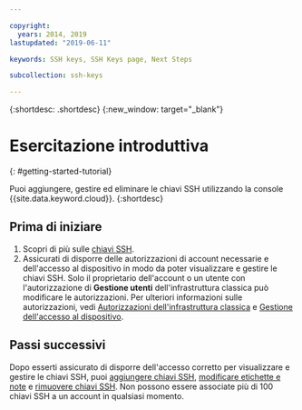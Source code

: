```yaml
---

copyright:
  years: 2014, 2019
lastupdated: "2019-06-11"

keywords: SSH keys, SSH Keys page, Next Steps

subcollection: ssh-keys

---
```


{:shortdesc: .shortdesc}
{:new_window: target="_blank"}

# Esercitazione introduttiva
{: #getting-started-tutorial}

Puoi aggiungere, gestire ed eliminare le chiavi SSH utilizzando la console {{site.data.keyword.cloud}}.
{:shortdesc}

## Prima di iniziare
1. Scopri di più sulle [chiavi SSH](/docs/infrastructure/ssh-keys?topic=ssh-keys-about-ssh-keys).
2. Assicurati di disporre delle autorizzazioni di account necessarie e dell'accesso al dispositivo in modo da poter visualizzare e gestire le chiavi SSH. Solo il proprietario dell'account o un utente con l'autorizzazione di **Gestione utenti** dell'infrastruttura classica può modificare le autorizzazioni. Per ulteriori informazioni sulle autorizzazioni, vedi [Autorizzazioni dell'infrastruttura classica](/docs/iam?topic=iam-infrapermission#infrapermission) e [Gestione dell'accesso al dispositivo](/docs/vsi?topic=virtual-servers-managing-device-access).

## Passi successivi

Dopo esserti assicurato di disporre dell'accesso corretto per visualizzare e gestire le chiavi SSH, puoi [aggiungere chiavi SSH](/docs/infrastructure/ssh-keys?topic=ssh-keys-adding-an-ssh-key#adding-an-ssh-key), [modificare etichette e note](/docs/infrastructure/ssh-keys?topic=ssh-keys-editing-details-for-an-ssh-key#editing-details-for-an-ssh-key) e [rimuovere chiavi SSH](/docs/infrastructure/ssh-keys?topic=ssh-keys-removing-an-ssh-key#removing-an-ssh-key). Non possono essere associate più di 100 chiavi SSH a un account in qualsiasi momento.

